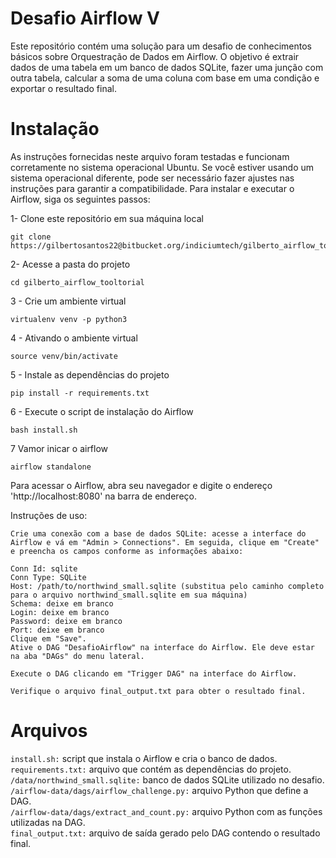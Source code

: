 # Desafio Airflow V

Este repositório contém uma solução para um desafio de conhecimentos básicos sobre Orquestração de Dados em Airflow. O objetivo é extrair dados de uma tabela em um banco de dados SQLite, fazer uma junção com outra tabela, calcular a soma de uma coluna com base em uma condição e exportar o resultado final.

# Instalação

As instruções fornecidas neste arquivo foram testadas e funcionam corretamente no sistema operacional Ubuntu. Se você estiver usando um sistema operacional diferente, pode ser necessário fazer ajustes nas instruções para garantir a compatibilidade.
Para instalar e executar o Airflow, siga os seguintes passos:

1- Clone este repositório em sua máquina local
```
git clone https://gilbertosantos22@bitbucket.org/indiciumtech/gilberto_airflow_tooltorial.git

```

2- Acesse a pasta do projeto
```
cd gilberto_airflow_tooltorial
```

3 - Crie um ambiente virtual
```
virtualenv venv -p python3
```
4 - Ativando o ambiente virtual
```
source venv/bin/activate
```
5 - Instale as dependências do projeto
```
pip install -r requirements.txt
```
6 - Execute o script de instalação do Airflow
```
bash install.sh
```
7 Vamor inicar o airflow
```
airflow standalone
```
Para acessar o Airflow, abra seu navegador e digite o endereço 'http://localhost:8080' na barra de endereço.


Instruções de uso:
```
Crie uma conexão com a base de dados SQLite: acesse a interface do Airflow e vá em "Admin > Connections". Em seguida, clique em "Create" e preencha os campos conforme as informações abaixo:

Conn Id: sqlite
Conn Type: SQLite
Host: /path/to/northwind_small.sqlite (substitua pelo caminho completo para o arquivo northwind_small.sqlite em sua máquina)
Schema: deixe em branco
Login: deixe em branco
Password: deixe em branco
Port: deixe em branco
Clique em "Save".
Ative o DAG "DesafioAirflow" na interface do Airflow. Ele deve estar na aba "DAGs" do menu lateral.

Execute o DAG clicando em "Trigger DAG" na interface do Airflow.

Verifique o arquivo final_output.txt para obter o resultado final.
```

# Arquivos

```install.sh:``` script que instala o Airflow e cria o banco de dados.<br>
```requirements.txt:``` arquivo que contém as dependências do projeto.<br>
```/data/northwind_small.sqlite:``` banco de dados SQLite utilizado no desafio.<br>
```/airflow-data/dags/airflow_challenge.py:``` arquivo Python que define a DAG.<br>
```/airflow-data/dags/extract_and_count.py:``` arquivo Python com as funções utilizadas na DAG.<br>
```final_output.txt:``` arquivo de saída gerado pelo DAG contendo o resultado final.